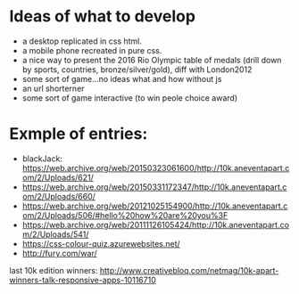 
# Ideas of what to develop
- a desktop replicated in css html.
- a mobile phone recreated in pure css.
- a nice way to present the 2016 Rio Olympic table of medals (drill down by sports, countries, bronze/silver/gold), diff with London2012
- some sort of game...no ideas what and how without js
- an url shorterner
- some sort of game interactive (to win peole choice award)
 
# Exmple of entries:
- blackJack:  https://web.archive.org/web/20150323061600/http://10k.aneventapart.com/2/Uploads/621/
- https://web.archive.org/web/20150331172347/http://10k.aneventapart.com/2/Uploads/660/
- https://web.archive.org/web/20121025154900/http://10k.aneventapart.com/2/Uploads/506/#hello%20how%20are%20you%3F
- https://web.archive.org/web/20111126105424/http://10k.aneventapart.com/2/Uploads/541/
- https://css-colour-quiz.azurewebsites.net/ 
- http://fury.com/war/

last 10k edition winners: http://www.creativebloq.com/netmag/10k-apart-winners-talk-responsive-apps-10116710

